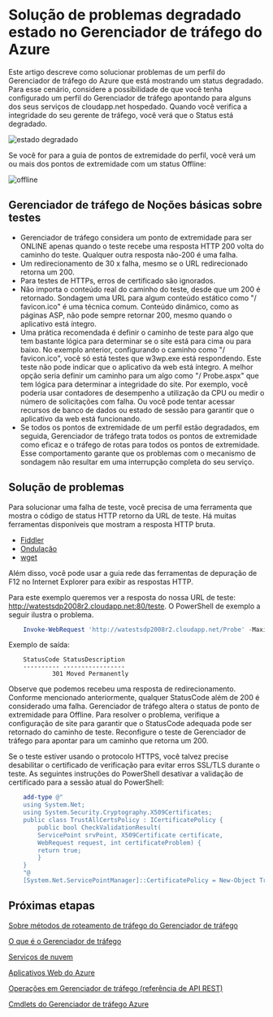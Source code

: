 <properties
    pageTitle="Solução de problemas degradado status no Gerenciador de tráfego do Azure"
    description="Como solucionar problemas de perfis do Gerenciador de tráfego quando ele mostra como degradado status."
    services="traffic-manager"
    documentationCenter=""
    authors="sdwheeler"
    manager="carmonm"
    editor=""
/>
<tags
    ms.service="traffic-manager"
    ms.devlang="na"
    ms.topic="article"
    ms.tgt_pltfrm="na"
    ms.workload="infrastructure-services"
    ms.date="10/11/2016"
    ms.author="sewhee"
/>

# <a name="troubleshooting-degraded-state-on-azure-traffic-manager"></a>Solução de problemas degradado estado no Gerenciador de tráfego do Azure

Este artigo descreve como solucionar problemas de um perfil do Gerenciador de tráfego do Azure que está mostrando um status degradado. Para esse cenário, considere a possibilidade de que você tenha configurado um perfil do Gerenciador de tráfego apontando para alguns dos seus serviços de cloudapp.net hospedado. Quando você verifica a integridade do seu gerente de tráfego, você verá que o Status está degradado.

![estado degradado](./media/traffic-manager-troubleshooting-degraded/traffic-manager-degraded.png)

Se você for para a guia de pontos de extremidade do perfil, você verá um ou mais dos pontos de extremidade com um status Offline:

![offline](./media/traffic-manager-troubleshooting-degraded/traffic-manager-offline.png)

## <a name="understanding-traffic-manager-probes"></a>Gerenciador de tráfego de Noções básicas sobre testes

- Gerenciador de tráfego considera um ponto de extremidade para ser ONLINE apenas quando o teste recebe uma resposta HTTP 200 volta do caminho do teste. Qualquer outra resposta não-200 é uma falha.
- Um redirecionamento de 30 x falha, mesmo se o URL redirecionado retorna um 200.
- Para testes de HTTPs, erros de certificado são ignorados.
- Não importa o conteúdo real do caminho do teste, desde que um 200 é retornado. Sondagem uma URL para algum conteúdo estático como "/ favicon.ico" é uma técnica comum. Conteúdo dinâmico, como as páginas ASP, não pode sempre retornar 200, mesmo quando o aplicativo está íntegro.
- Uma prática recomendada é definir o caminho de teste para algo que tem bastante lógica para determinar se o site está para cima ou para baixo. No exemplo anterior, configurando o caminho como "/ favicon.ico", você só está testes que w3wp.exe está respondendo. Este teste não pode indicar que o aplicativo da web está íntegro. A melhor opção seria definir um caminho para um algo como "/ Probe.aspx" que tem lógica para determinar a integridade do site. Por exemplo, você poderia usar contadores de desempenho a utilização da CPU ou medir o número de solicitações com falha. Ou você pode tentar acessar recursos de banco de dados ou estado de sessão para garantir que o aplicativo da web está funcionando.
- Se todos os pontos de extremidade de um perfil estão degradados, em seguida, Gerenciador de tráfego trata todos os pontos de extremidade como eficaz e o tráfego de rotas para todos os pontos de extremidade. Esse comportamento garante que os problemas com o mecanismo de sondagem não resultar em uma interrupção completa do seu serviço.

## <a name="troubleshooting"></a>Solução de problemas

Para solucionar uma falha de teste, você precisa de uma ferramenta que mostra o código de status HTTP retorno da URL de teste. Há muitas ferramentas disponíveis que mostram a resposta HTTP bruta.

* [Fiddler](http://www.telerik.com/fiddler)
* [Ondulação](https://curl.haxx.se/)
* [wget](http://gnuwin32.sourceforge.net/packages/wget.htm)

Além disso, você pode usar a guia rede das ferramentas de depuração de F12 no Internet Explorer para exibir as respostas HTTP.

Para este exemplo queremos ver a resposta do nossa URL de teste: http://watestsdp2008r2.cloudapp.net:80/teste. O PowerShell de exemplo a seguir ilustra o problema.

```powershell
    Invoke-WebRequest 'http://watestsdp2008r2.cloudapp.net/Probe' -MaximumRedirection 0 -ErrorAction SilentlyContinue | Select-Object StatusCode,StatusDescription
```

Exemplo de saída:

```text
    StatusCode StatusDescription
    ---------- -----------------
            301 Moved Permanently
```

Observe que podemos recebeu uma resposta de redirecionamento. Conforme mencionado anteriormente, qualquer StatusCode além de 200 é considerado uma falha. Gerenciador de tráfego altera o status de ponto de extremidade para Offline. Para resolver o problema, verifique a configuração de site para garantir que o StatusCode adequada pode ser retornado do caminho de teste. Reconfigure o teste de Gerenciador de tráfego para apontar para um caminho que retorna um 200.

Se o teste estiver usando o protocolo HTTPS, você talvez precise desabilitar o certificado de verificação para evitar erros SSL/TLS durante o teste. As seguintes instruções do PowerShell desativar a validação de certificado para a sessão atual do PowerShell:

```powershell
    add-type @"
    using System.Net;
    using System.Security.Cryptography.X509Certificates;
    public class TrustAllCertsPolicy : ICertificatePolicy {
        public bool CheckValidationResult(
        ServicePoint srvPoint, X509Certificate certificate,
        WebRequest request, int certificateProblem) {
        return true;
        }
    }
    "@
    [System.Net.ServicePointManager]::CertificatePolicy = New-Object TrustAllCertsPolicy
```

## <a name="next-steps"></a>Próximas etapas

[Sobre métodos de roteamento de tráfego do Gerenciador de tráfego](traffic-manager-routing-methods.md)

[O que é o Gerenciador de tráfego](traffic-manager-overview.md)

[Serviços de nuvem](http://go.microsoft.com/fwlink/?LinkId=314074)

[Aplicativos Web do Azure](https://azure.microsoft.com/documentation/services/app-service/web/)

[Operações em Gerenciador de tráfego (referência de API REST)](http://go.microsoft.com/fwlink/?LinkId=313584)

[Cmdlets do Gerenciador de tráfego Azure][1]

[1]: https://msdn.microsoft.com/library/mt125941(v=azure.200).aspx
